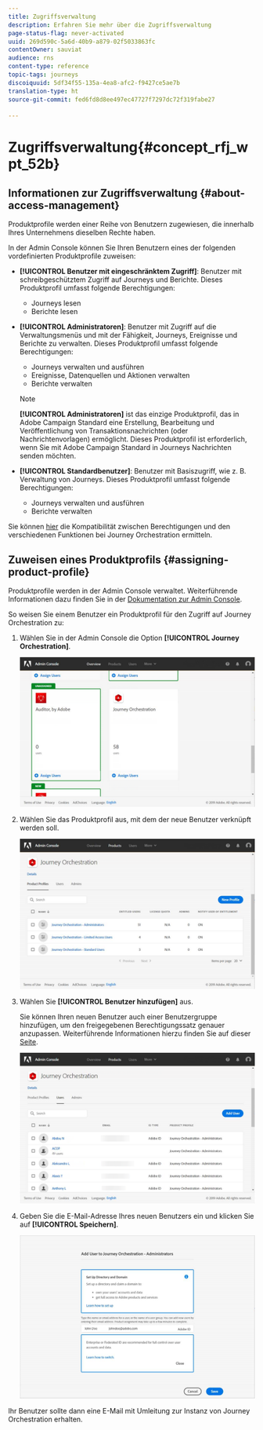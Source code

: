 ```yaml
---
title: Zugriffsverwaltung
description: Erfahren Sie mehr über die Zugriffsverwaltung
page-status-flag: never-activated
uuid: 269d590c-5a6d-40b9-a879-02f5033863fc
contentOwner: sauviat
audience: rns
content-type: reference
topic-tags: journeys
discoiquuid: 5df34f55-135a-4ea8-afc2-f9427ce5ae7b
translation-type: ht
source-git-commit: fed6fd8d8ee497ec47727f7297dc72f319fabe27

---
```



# Zugriffsverwaltung{#concept_rfj_wpt_52b}

## Informationen zur Zugriffsverwaltung {#about-access-management}

Produktprofile werden einer Reihe von Benutzern zugewiesen, die innerhalb Ihres Unternehmens dieselben Rechte haben.

In der Admin Console können Sie Ihren Benutzern eines der folgenden vordefinierten Produktprofile zuweisen:

* **[!UICONTROL Benutzer mit eingeschränktem Zugriff]**: Benutzer mit schreibgeschütztem Zugriff auf Journeys und Berichte. Dieses Produktprofil umfasst folgende Berechtigungen:
   * Journeys lesen
   * Berichte lesen

* **[!UICONTROL Administratoren]**: Benutzer mit Zugriff auf die Verwaltungsmenüs und mit der Fähigkeit, Journeys, Ereignisse und Berichte zu verwalten. Dieses Produktprofil umfasst folgende Berechtigungen:
   * Journeys verwalten und ausführen
   * Ereignisse, Datenquellen und Aktionen verwalten
   * Berichte verwalten
   >[!NOTE]
   >
   >**[!UICONTROL Administratoren]** ist das einzige Produktprofil, das in Adobe Campaign Standard eine Erstellung, Bearbeitung und Veröffentlichung von Transaktionsnachrichten (oder Nachrichtenvorlagen) ermöglicht. Dieses Produktprofil ist erforderlich, wenn Sie mit Adobe Campaign Standard in Journeys Nachrichten senden möchten.

* **[!UICONTROL Standardbenutzer]**: Benutzer mit Basiszugriff, wie z. B. Verwaltung von Journeys. Dieses Produktprofil umfasst folgende Berechtigungen:
   * Journeys verwalten und ausführen
   * Berichte verwalten

Sie können [hier](../assets/do-not-localize/acs_rights_journeys.pdf) die Kompatibilität zwischen Berechtigungen und den verschiedenen Funktionen bei Journey Orchestration ermitteln.

## Zuweisen eines Produktprofils {#assigning-product-profile}

Produktprofile werden in der Admin Console verwaltet. Weiterführende Informationen dazu finden Sie in der [Dokumentation zur Admin Console](https://helpx.adobe.com/de/enterprise/managing/user-guide.html).

So weisen Sie einem Benutzer ein Produktprofil für den Zugriff auf Journey Orchestration zu:

1. Wählen Sie in der Admin Console die Option **[!UICONTROL Journey Orchestration]**.

   ![](../assets/user_management.png)

1. Wählen Sie das Produktprofil aus, mit dem der neue Benutzer verknüpft werden soll.

   ![](../assets/user_management_2.png)

1. Wählen Sie **[!UICONTROL Benutzer hinzufügen]** aus.

   Sie können Ihren neuen Benutzer auch einer Benutzergruppe hinzufügen, um den freigegebenen Berechtigungssatz genauer anzupassen. Weiterführende Informationen hierzu finden Sie auf dieser [Seite](https://helpx.adobe.com/de/enterprise/using/user-groups.html).

   ![](../assets/user_management_3.png)

1. Geben Sie die E-Mail-Adresse Ihres neuen Benutzers ein und klicken Sie auf **[!UICONTROL Speichern]**.

   ![](../assets/user_management_4.png)

Ihr Benutzer sollte dann eine E-Mail mit Umleitung zur Instanz von Journey Orchestration erhalten.